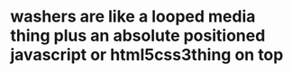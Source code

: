 # washers are like a looped media thing plus an absolute positioned javascript or html5css3thing on top
